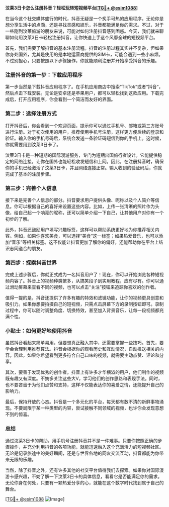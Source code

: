 **汶莱3日卡怎么注册抖音？轻松玩转短视频平台[[TG💪+ @esim1088](https://t.me/s/esim1088)]**

在当今这个社交媒体盛行的时代，抖音无疑是一个炙手可热的应用程序。无论你是想分享生活中的点滴，还是寻找灵感和娱乐，抖音都能满足你的需求。不过，对于一些刚到汶莱旅游的朋友来说，可能对如何注册抖音感到困惑。今天，我们就来聊聊如何用汶莱3日卡轻松注册抖音，让你快速上手这个风靡全球的短视频平台。

首先，我们需要了解抖音的基本注册流程。抖音的注册过程其实并不复杂，但如果你身处国外，尤其是使用的是本地运营商提供的SIM卡，可能会遇到一些小麻烦。不过别担心，只要按照以下步骤操作，你就能顺利注册并开始享受抖音的乐趣。

### 注册抖音的第一步：下载应用程序

第一步当然是下载抖音应用程序了。在手机应用商店中搜索“TikTok”或者“抖音”，然后点击下载安装。无论是安卓还是苹果用户，都可以轻松找到这款应用。下载完成后，打开应用程序，你会看到一个简洁而友好的界面。

### 第二步：选择注册方式

打开抖音后，你会看到一个欢迎页面，提示你可以通过手机号、邮箱或第三方账号进行注册。对于初次使用的用户，推荐使用手机号注册，这样更方便后续的登录和验证。输入你的手机号码后，系统会发送一条验证码短信到你的手机上。这时候，你就需要用到汶莱3日卡了。

汶莱3日卡是一种短期的国际漫游服务，专门为短期出国旅行者设计。它能提供稳定的网络连接，让你在国外也能轻松收发短信和上网。因此，在注册抖音时，确保你的手机已经激活了汶莱3日卡，并且网络连接正常。输入收到的验证码后，你就完成了基本的注册步骤。

### 第三步：完善个人信息

接下来是完善个人信息的部分。抖音要求用户提供头像、昵称以及个人简介等信息。你可以根据自己的喜好来设置这些内容。比如，上传一张清晰的照片作为头像，给自己起一个响亮的昵称，还可以简单介绍一下自己，让其他用户对你有一个初步的了解。

此外，抖音还鼓励用户填写兴趣标签，这样可以帮助系统更好地为你推荐相关内容。例如，如果你喜欢美食，可以选择“美食”这一标签；如果热爱音乐，也可以添加“音乐”等相关标签。这不仅能让抖音更加了解你的偏好，还能帮助你在平台上结识志同道合的朋友。

### 第四步：探索抖音世界

完成上述步骤后，你就正式成为一名抖音用户了！现在，你可以开始浏览各种短视频内容了。抖音上的视频种类繁多，从搞笑段子到实用教程，应有尽有。你可以通过滑动屏幕来查看不同的视频，也可以点击“关注”按钮来追踪你喜欢的创作者。

值得一提的是，抖音还提供了许多有趣的特效和滤镜功能，让你的视频更具创意和吸引力。如果你想要拍摄自己的短视频，只需点击屏幕下方的录制按钮即可。录制过程中，你可以随时调整角度、切换特效，甚至加入背景音乐，让每一段视频都充满个性。

### 小贴士：如何更好地使用抖音

虽然抖音看起来简单易用，但要想真正融入其中，还需要掌握一些技巧。首先，要学会合理利用推荐算法。抖音会根据你的观看历史和互动情况，自动推送相关的内容。因此，如果你希望看到更多符合自己口味的视频，就需要主动点赞、评论和分享。

其次，要善于发现优秀的创作者。抖音上有许多才华横溢的用户，他们制作的视频既有趣又有深度。不妨多关注这些大V，学习他们的创作思路和表现手法。同时，也不要吝啬于为他们点赞和支持，这样不仅能表达你的喜爱之情，还能提升自己的影响力。

最后，保持开放的心态。抖音是一个多元化的平台，每天都有数不清的新鲜事物涌现。不要局限于某一种类型的内容，尝试接触不同领域的视频，也许你会发现意想不到的惊喜。

### 总结

通过汶莱3日卡的帮助，用手机号注册抖音并不是一件难事。只要你按照正确的步骤操作，并充分利用抖音的各项功能，就能迅速融入这个充满活力的短视频社区。无论是记录旅途中的美好瞬间，还是与世界各地的网友交流互动，抖音都能为你带来无限的乐趣。

当然，除了抖音之外，还有许多其他的社交平台值得我们去探索。如果你对国际漫游卡感兴趣，不妨了解一下汶莱3日卡的具体信息，看看它是否能满足你的需求。无论你身在何处，只要有一颗热爱分享的心，就能在这个数字时代找到属于自己的舞台。

[[TG💪+ @esim1088](https://t.me/s/esim1088) ![Image](https://i.postimg.cc/4NQfJmqS/Snipaste-2025-05-13-00-14-12.png)]